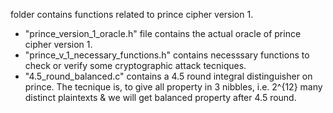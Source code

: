 folder contains functions related to prince cipher version 1. 
-  "prince_version_1_oracle.h" file contains the actual oracle of prince cipher version 1.
-  "prince_v_1_necessary_functions.h" contains necesssary functions to check or verify some cryptographic attack tecniques.
-  "4.5_round_balanced.c" contains a 4.5 round integral distinguisher on prince. The tecnique is, to give all property in 3 nibbles, i.e. 2^{12} many distinct plaintexts & we will get balanced property after 4.5 round.
